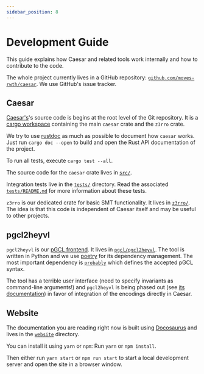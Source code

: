 ```yaml
---
sidebar_position: 8
---
```


# Development Guide

This guide explains how Caesar and related tools work internally and how to contribute to the code.

The whole project currently lives in a GitHub repository: [`github.com/moves-rwth/caesar`](https://github.com/moves-rwth/caesar).
We use GitHub's issue tracker.

## Caesar

[Caesar's](./caesar)'s source code is begins at the root level of the Git repository.
It is a [cargo workspace](https://doc.rust-lang.org/book/ch14-03-cargo-workspaces.html) containing the main `caesar` crate and the `z3rro` crate.

We try to use [rustdoc](https://doc.rust-lang.org/rustdoc/what-is-rustdoc.html) as much as possible to document how `caesar` works.
Just run `cargo doc --open` to build and open the Rust API documentation of the project.

To run all tests, execute `cargo test --all`.

The source code for the `caesar` crate lives in [`src/`](https://github.com/moves-rwth/caesar/tree/master/src).

Integration tests live in the [`tests/`](https://github.com/moves-rwth/caesar/tree/master/tests) directory.
Read the associated [`tests/README.md`](https://github.com/moves-rwth/caesar/blob/master/tests/README.md) for more information about these tests.

`z3rro` is our dedicated crate for basic SMT functionality.
It lives in [`z3rro/`](https://github.com/moves-rwth/caesar/tree/master/z3rro).
The idea is that this code is independent of Caesar itself and may be useful to other projects.

## pgcl2heyvl

`pgcl2heyvl` is our [pGCL frontend](./pgcl.md).
It lives in [`pgcl/pgcl2heyvl`](https://github.com/moves-rwth/caesar/tree/main/pgcl/pgcl2heyvl).
The tool is written in Python and we use [poetry](https://python-poetry.org/) for its dependency management.
The most important dependency is [`probably`](https://github.com/Philipp15b/probably) which defines the accepted pGCL syntax.

The tool has a terrible user interface (need to specify invariants as command-line arguments!) and `pgcl2heyvl` is being phased out (see [its documentation](./pgcl.md)) in favor of integration of the encodings directly in Caesar.

## Website

The documentation you are reading right now is built using [Docosaurus](https://docusaurus.io/) and lives in the [`website`](https://github.com/moves-rwth/caesar/tree/main/website) directory.

You can install it using `yarn` or `npm`: Run `yarn` or `npm install`.

Then either run `yarn start` or `npm run start` to start a local development server and open the site in a browser window.
